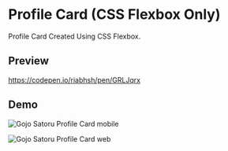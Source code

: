 # Profile Card (CSS Flexbox Only)
Profile Card Created Using CSS Flexbox.

## Preview
https://codepen.io/riabhsh/pen/GRLJqrx

## Demo
![Gojo Satoru Profile Card mobile](https://raw.githubusercontent.com/riabhsh/Profile-Card-CSS-Flexbox-Only-/main/Profile%20Card%20Mobile.png)

![Gojo Satoru Profile Card web](https://raw.githubusercontent.com/riabhsh/Profile-Card-CSS-Flexbox-Only-/main/Profile%20Card%20Web.png)



